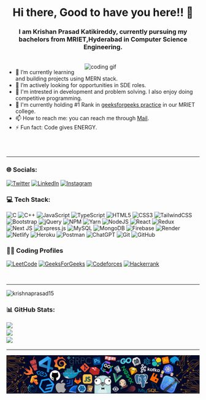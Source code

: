 <h1 align="center">Hi there, Good to have you here!! 👋</h1>

<h3 align="center">I am Krishan Prasad Katikireddy, currently pursuing my bachelors from MRIET,Hyderabad in Computer Science Engineering.</h3>

<br>

<img align="right" alt="coding gif" width="300" src="https://media1.giphy.com/media/v1.Y2lkPTc5MGI3NjExZmZkb3B5Zm41Zms4Ymdid3l6d2w1cG5iOTJvNWoybzRxeXprNWc4NiZlcD12MV9naWZzX3NlYXJjaCZjdD1n/qgQUggAC3Pfv687qPC/giphy.gif">

- 🌱 I’m currently learning and building projects using MERN stack.
- 👯 I’m actively looking for opportunities in SDE roles.
- 🤔 I'm intrested in development and problem solving. I also enjoy doing competitive programming. 
- 💬 I'm currently holding #1 Rank in [geeksforgeeks practice](https://auth.geeksforgeeks.org/user/krishna1501/practice) in our MRIET college.
- 📫 How to reach me: you can reach me through [Mail](mailto:krishna16151@gmail.com).
- ⚡ Fun fact: Code gives ENERGY.

<br>
<br>
<hr>

### 🌐 Socials:
[![Twitter](https://img.shields.io/badge/Twitter-%231877F2.svg?logo=twitter&logoColor=white)](https://twitter.com/Krishna150111)  [![LinkedIn](https://img.shields.io/badge/LinkedIn-%230077B5.svg?logo=linkedin&logoColor=white)](https://www.linkedin.com/in/krishna-prasad-katikireddy-9ba69b235/) 
[![Instagram](https://img.shields.io/badge/Instagram-%23E4405F.svg?logo=Instagram&logoColor=white)](https://www.instagram.com/mr._kittu_/)

### 💻 Tech Stack:
![C](https://img.shields.io/badge/c-%2300599C.svg?style=flat&logo=c&logoColor=white) 
![C++](https://img.shields.io/badge/c++-%2300599C.svg?style=flat&logo=c%2B%2B&logoColor=white) 
![JavaScript](https://img.shields.io/badge/javascript-%23323330.svg?style=flat&logo=javascript&logoColor=%23F7DF1E) 
![TypeScript](https://img.shields.io/badge/typescript-%23007ACC.svg?style=flat&logo=typescript&logoColor=white) 
![HTML5](https://img.shields.io/badge/html5-%23E34F26.svg?style=flat&logo=html5&logoColor=white)
![CSS3](https://img.shields.io/badge/css3-%231572B6.svg?style=flat&logo=css3&logoColor=white)
![TailwindCSS](https://img.shields.io/badge/tailwindcss-%2338B2AC.svg?style=flat&logo=tailwind-css&logoColor=white)
![Bootstrap](https://img.shields.io/badge/bootstrap-%23563D7C.svg?style=flat&logo=bootstrap&logoColor=white) 
![jQuery](https://img.shields.io/badge/jquery-%230769AD.svg?style=flat&logo=jquery&logoColor=white)
![NPM](https://img.shields.io/badge/NPM-%23000000.svg?style=flat&logo=npm&logoColor=white)
![Yarn](https://img.shields.io/badge/yarn-%232C8EBB.svg?style=flat&logo=yarn&logoColor=white)
![NodeJS](https://img.shields.io/badge/node.js-6DA55F?style=flat&logo=node.js&logoColor=white)
![React](https://img.shields.io/badge/react-%2320232a.svg?style=flat&logo=react&logoColor=%2361DAFB) 
![Redux](https://img.shields.io/badge/redux-%23593d88.svg?style=flat&logo=redux&logoColor=white)
![Next JS](https://img.shields.io/badge/Next-black?style=flat&logo=next.js&logoColor=white)
![Express.js](https://img.shields.io/badge/express.js-%23404d59.svg?style=flat&logo=express&logoColor=%2361DAFB) 
![MySQL](https://img.shields.io/badge/mysql-%2300f.svg?style=flat&logo=mysql&logoColor=white) 
![MongoDB](https://img.shields.io/badge/MongoDB-%234ea94b.svg?style=flat&logo=mongodb&logoColor=white)
![Firebase](https://img.shields.io/badge/firebase-%23039BE5.svg?style=flat&logo=firebase)
![Render](https://img.shields.io/badge/Render-%46E3B7.svg?style=flat&logo=render&logoColor=white)
![Netlify](https://img.shields.io/badge/netlify-%23000000.svg?style=flat&logo=netlify&logoColor=#00C7B7)
![Heroku](https://img.shields.io/badge/heroku-%23430098.svg?style=flat&logo=heroku&logoColor=white)
![Postman](https://img.shields.io/badge/Postman-FF6C37?style=flat&logo=postman&logoColor=white)
![ChatGPT](https://img.shields.io/badge/chatGPT-74aa9c?style=flat&logo=openai&logoColor=white)
![Git](https://img.shields.io/badge/git-%23F05033.svg?style=flat&logo=git&logoColor=white)
![GitHub](https://img.shields.io/badge/github-%23121011.svg?style=flat&logo=github&logoColor=white)


### 🧑‍💻 Coding Profiles
[![LeetCode](https://img.shields.io/badge/LeetCode-000000?style=flat&logo=LeetCode&logoColor=#d16c06)](https://leetcode.com/K_krishnaPrasad/)
[![GeeksForGeeks](https://img.shields.io/badge/GeeksforGeeks-gray?style=flat&logo=geeksforgeeks&logoColor=35914c)](https://auth.geeksforgeeks.org/user/https://auth.geeksforgeeks.org/user/krishna1501/practice)
[![Codeforces](https://img.shields.io/badge/Codeforces-445f9d?style=flat&logo=Codeforces&logoColor=white)](https://codeforces.com/profile/krishnaP)
[![Hackerrank](https://img.shields.io/badge/-Hackerrank-2EC866?style=flat&logo=HackerRank&logoColor=white)](https://www.hackerrank.com/kittukrishna570?hr_r=1)

<br>

---
<p align="left"> <img src="https://komarev.com/ghpvc/?username=krishnaprasad15&label=Profile%20views&color=0e75b6&style=flat" alt="krishnaprasad15" /> </p>

### 📊 GitHub Stats:
[![](https://github-readme-stats.vercel.app/api?username=Krishnaprasad15&theme=dark&count_private=true&show_icons=true)](https://github.com/Krishnaprasad15/github-readme-stats#gh-dark-mode-only)
<br/>
![](https://github-readme-streak-stats.herokuapp.com/?user=Krishnaprasad15&theme=dark)<br/>
![](https://github-readme-stats.vercel.app/api/top-langs/?username=Krishnaprasad15&count_private=true&show_icons=true&theme=dark)

---
<img src="https://github.com/Nitesh-Singh-5/Nitesh-Singh-5/blob/main/icons/header_.png" />
